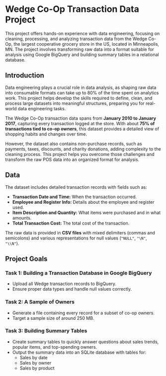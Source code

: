 # Wedge Co-Op Transaction Data Project

This project offers hands-on experience with data engineering, focusing on cleaning, processing, and analyzing transaction data from the Wedge Co-Op, the largest cooperative grocery store in the US, located in Minneapolis, MN. The project involves transforming raw data into a format suitable for analysis using Google BigQuery and building summary tables in a relational database.

## Introduction

Data engineering plays a crucial role in data analysis, as shaping raw data into consumable formats can take up to 80% of the time spent on analytics work. This project helps develop the skills required to define, clean, and process large datasets into meaningful structures, preparing you for real-world data engineering tasks.

The Wedge Co-Op transaction data spans from **January 2010 to January 2017**, capturing every transaction logged at the store. With about **75% of transactions tied to co-op owners**, this dataset provides a detailed view of shopping habits and changes over time.

However, the dataset also contains non-purchase records, such as payments, taxes, discounts, and charity donations, adding complexity to the cleaning process. This project helps you overcome those challenges and transform the raw POS data into an organized format for analysis.

## Data

The dataset includes detailed transaction records with fields such as:

- **Transaction Date and Time:** When the transaction occurred.
- **Employee and Register Info:** Details about the employee and register used.
- **Item Description and Quantity:** What items were purchased and in what amounts.
- **Total Transaction Cost:** The total cost of the transaction.

The raw data is provided in **CSV files** with mixed delimiters (commas and semicolons) and various representations for null values (`"NULL"`, `"\N"`, `"\\N"`). 

## Project Goals

### Task 1: Building a Transaction Database in Google BigQuery

- Upload all Wedge transaction records to BigQuery.  
- Ensure proper data types and handle null values correctly.

### Task 2: A Sample of Owners

- Generate a file containing every record for a subset of co-op owners.  
- Target a sample size of around 250 MB.

### Task 3: Building Summary Tables

- Create summary tables to quickly answer questions about sales trends, popular items, and top-spending owners.  
- Output the summary data into an SQLite database with tables for:
  - Sales by date
  - Sales by owner
  - Sales by product
